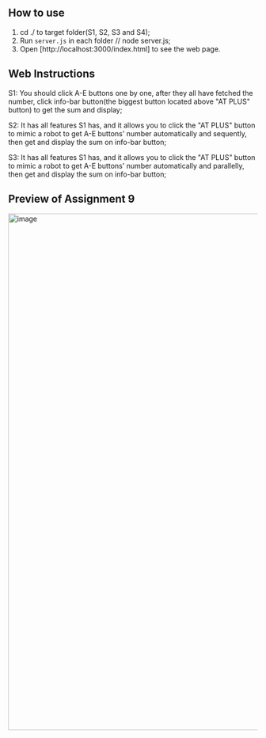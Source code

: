 ## How to use
1. cd ./ to target folder(S1, S2, S3 and S4);
2. Run `server.js` in each folder // node server.js;
3. Open [http://localhost:3000/index.html] to see the web page.

## Web Instructions

S1: You should click A-E buttons one by one, after they all have fetched the number, click info-bar button(the biggest button located above "AT PLUS" button) to get the sum and display;

S2: It has all features S1 has, and it allows you to click the "AT PLUS" button to mimic a robot to get A-E buttons' number automatically and sequently, then get and display the sum on info-bar button;

S3: It has all features S1 has, and it allows you to click the "AT PLUS" button to mimic a robot to get A-E buttons' number automatically and parallelly, then get and display the sum on info-bar button;

## Preview of Assignment 9

<img width="1532" height="1044" alt="image" src="https://github.com/user-attachments/assets/17abd3b8-01e6-409f-aa36-49dba51a5fac" />